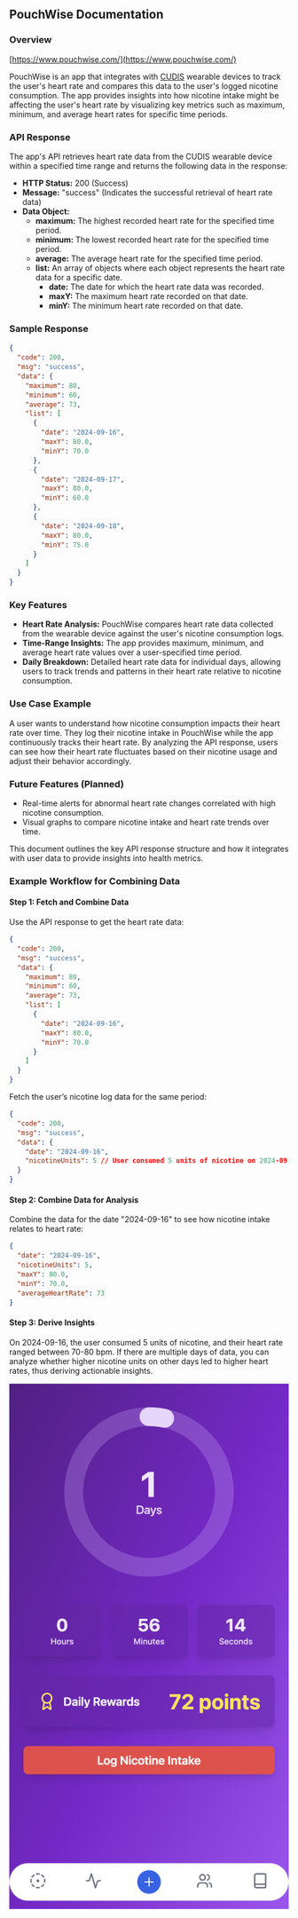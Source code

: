 ## PouchWise Documentation

### Overview

[https://www.pouchwise.com/](https://www.pouchwise.com/)

PouchWise is an app that integrates with [CUDIS](https://www.cudis.xyz/) wearable devices to track the user's heart rate and compares this data to the user's logged nicotine consumption. The app provides insights into how nicotine intake might be affecting the user's heart rate by visualizing key metrics such as maximum, minimum, and average heart rates for specific time periods.

### API Response

The app's API retrieves heart rate data from the CUDIS wearable device within a specified time range and returns the following data in the response:

- **HTTP Status:** 200 (Success)
- **Message:** "success" (Indicates the successful retrieval of heart rate data)
- **Data Object:**
  - **maximum:** The highest recorded heart rate for the specified time period.
  - **minimum:** The lowest recorded heart rate for the specified time period.
  - **average:** The average heart rate for the specified time period.
  - **list:** An array of objects where each object represents the heart rate data for a specific date.
    - **date:** The date for which the heart rate data was recorded.
    - **maxY:** The maximum heart rate recorded on that date.
    - **minY:** The minimum heart rate recorded on that date.

### Sample Response

```json
{
  "code": 200,
  "msg": "success",
  "data": {
    "maximum": 80,
    "minimum": 60,
    "average": 73,
    "list": [
      {
        "date": "2024-09-16",
        "maxY": 80.0,
        "minY": 70.0
      },
      {
        "date": "2024-09-17",
        "maxY": 80.0,
        "minY": 60.0
      },
      {
        "date": "2024-09-18",
        "maxY": 80.0,
        "minY": 75.0
      }
    ]
  }
}
```

### Key Features

- **Heart Rate Analysis:** PouchWise compares heart rate data collected from the wearable device against the user's nicotine consumption logs.
- **Time-Range Insights:** The app provides maximum, minimum, and average heart rate values over a user-specified time period.
- **Daily Breakdown:** Detailed heart rate data for individual days, allowing users to track trends and patterns in their heart rate relative to nicotine consumption.

### Use Case Example

A user wants to understand how nicotine consumption impacts their heart rate over time. They log their nicotine intake in PouchWise while the app continuously tracks their heart rate. By analyzing the API response, users can see how their heart rate fluctuates based on their nicotine usage and adjust their behavior accordingly.

### Future Features (Planned)

- Real-time alerts for abnormal heart rate changes correlated with high nicotine consumption.
- Visual graphs to compare nicotine intake and heart rate trends over time.

This document outlines the key API response structure and how it integrates with user data to provide insights into health metrics.

### Example Workflow for Combining Data

#### Step 1: Fetch and Combine Data

Use the API response to get the heart rate data:

```json
{
  "code": 200,
  "msg": "success",
  "data": {
    "maximum": 80,
    "minimum": 60,
    "average": 73,
    "list": [
      {
        "date": "2024-09-16",
        "maxY": 80.0,
        "minY": 70.0
      }
    ]
  }
}
```

Fetch the user’s nicotine log data for the same period:

```json
{
  "code": 200,
  "msg": "success",
  "data": {
    "date": "2024-09-16",
    "nicotineUnits": 5 // User consumed 5 units of nicotine on 2024-09-16
  }
}
```

#### Step 2: Combine Data for Analysis

Combine the data for the date "2024-09-16" to see how nicotine intake relates to heart rate:

```json
{
  "date": "2024-09-16",
  "nicotineUnits": 5,
  "maxY": 80.0,
  "minY": 70.0,
  "averageHeartRate": 73
}
```

#### Step 3: Derive Insights

On 2024-09-16, the user consumed 5 units of nicotine, and their heart rate ranged between 70-80 bpm. If there are multiple days of data, you can analyze whether higher nicotine units on other days led to higher heart rates, thus deriving actionable insights.

![Home page](image.png)
